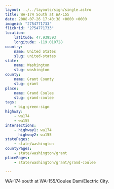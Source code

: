 ```yaml
---
layout: ../../layouts/sign/single.astro
title: WA-174 South at WA-155
date: 2008-07-26 17:40:38 +0000 +0000
imageid: "2754771733"
flickrid: "2754771733"
location:
    latitude: 47.939593
    longitude: -119.010728
country:
    name: United States
    slug: united-states
state:
    name: Washington
    slug: washington
county:
    name: Grant County
    slug: grant
place:
    name: Grand Coulee
    slug: grand-coulee
tags:
    - big-green-sign
highway:
    - wa174
    - wa155
intersections:
    - highway1: wa174
      highway2: wa155
statePages:
    - state/washington
countyPages:
    - state/washington/grant
placePages:
    - state/washington/grant/grand-coulee

---
```

WA-174 south at WA-155/Coulee Dam/Electric City.